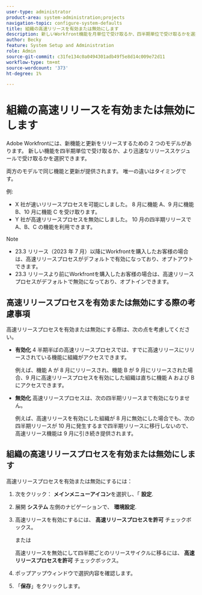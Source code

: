 ```yaml
---
user-type: administrator
product-area: system-administration;projects
navigation-topic: configure-system-defaults
title: 組織の高速リリースを有効または無効にします
description: 新しいWorkfront機能を月単位で受け取るか、四半期単位で受け取るかを選択できます。
author: Becky
feature: System Setup and Administration
role: Admin
source-git-commit: c31fe134c0a0494301adb49f5e8d14c009e72d11
workflow-type: tm+mt
source-wordcount: '373'
ht-degree: 1%

---
```


# 組織の高速リリースを有効または無効にします

Adobe Workfrontには、新機能と更新をリリースするための 2 つのモデルがあります。 新しい機能を四半期単位で受け取るか、より迅速なリリーススケジュールで受け取るかを選択できます。

両方のモデルで同じ機能と更新が提供されます。 唯一の違いはタイミングです。

例:

* X 社が速いリリースプロセスを可能にしました。 8 月に機能 A、9 月に機能 B、10 月に機能 C を受け取ります。
* Y 社が高速リリースプロセスを無効にしました。 10 月の四半期リリースで A、B、C の機能を利用できます。

>[!NOTE]
>
>* 23.3 リリース（2023 年 7 月）以降にWorkfrontを購入したお客様の場合は、高速リリースプロセスがデフォルトで有効になっており、オプトアウトできます。
>* 23.3 リリースより前にWorkfrontを購入したお客様の場合は、高速リリースプロセスがデフォルトで無効になっており、オプトインできます。

## 高速リリースプロセスを有効または無効にする際の考慮事項

高速リリースプロセスを有効または無効にする際は、次の点を考慮してください。

* **有効化** 4 半期半ばの高速リリースプロセスでは、すでに高速リリースにリリースされている機能に組織がアクセスできます。

  例えば、機能 A が 8 月にリリースされ、機能 B が 9 月にリリースされた場合、9 月に高速リリースプロセスを有効にした組織は直ちに機能 A および B にアクセスできます。

* **無効化** 高速リリースプロセスは、次の四半期リリースまで有効になりません。

  例えば、高速リリースを有効にした組織が 8 月に無効にした場合でも、次の四半期リリースが 10 月に発生するまで四半期リリースに移行しないので、高速リリース機能は 9 月に引き続き提供されます。

## 組織の高速リリースプロセスを有効または無効にします

高速リリースプロセスを有効または無効にするには：

1. 次をクリック： **メインメニューアイコン**&#x200B;を選択し、「 **設定**.
1. 展開 **システム** 左側のナビゲーションで、 **環境設定**.
1. 高速リリースを有効にするには、 **高速リリースプロセスを許可** チェックボックス。

   または

   高速リリースを無効にして四半期ごとのリリースサイクルに移るには、 **高速リリースプロセスを許可** チェックボックス。

1. ポップアップウィンドウで選択内容を確認します。
1. 「**保存**」をクリックします。
